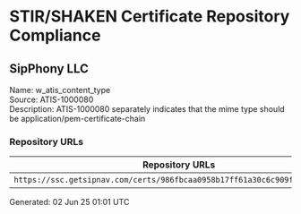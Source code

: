 # STIR/SHAKEN Certificate Repository Compliance

## SipPhony LLC

Name: w_atis_content_type\
Source: ATIS-1000080\
Description: ATIS-1000080 separately indicates that the mime type should be application/pem-certificate-chain
### Repository URLs

| Repository URLs | Not After |  Problems | Link |
|-----------------|-----------|-----------|------|
| `https://ssc.getsipnav.com/certs/986fbcaa0958b17ff61a30c6c909f645c9ccb766` | 24&#160;Oct&#160;23&#160;17:52&#160;UTC | true | [view](../../REPOS/5e4b07ec8015f25d3a83c5dd88bc4121861e631d/README.md) |


Generated: 02 Jun 25 01:01 UTC